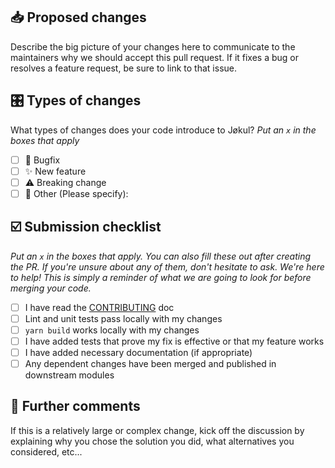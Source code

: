 ## 📥 Proposed changes

Describe the big picture of your changes here to communicate to the maintainers why we should accept this pull request. If it fixes a bug or resolves a feature request, be sure to link to that issue.

## 🎛 Types of changes

What types of changes does your code introduce to Jøkul?
_Put an `x` in the boxes that apply_

-   [ ] 🐞 Bugfix
-   [ ] ✨ New feature
-   [ ] ⚠️ Breaking change
-   [ ] 🤔 Other (Please specify):

## ☑️ Submission checklist

_Put an `x` in the boxes that apply. You can also fill these out after creating the PR. If you're unsure about any of them, don't hesitate to ask. We're here to help! This is simply a reminder of what we are going to look for before merging your code._

-   [ ] I have read the [CONTRIBUTING]() doc
-   [ ] Lint and unit tests pass locally with my changes
-   [ ] `yarn build` works locally with my changes
-   [ ] I have added tests that prove my fix is effective or that my feature works
-   [ ] I have added necessary documentation (if appropriate)
-   [ ] Any dependent changes have been merged and published in downstream modules

## 💬 Further comments

If this is a relatively large or complex change, kick off the discussion by explaining why you chose the solution you did, what alternatives you considered, etc...
